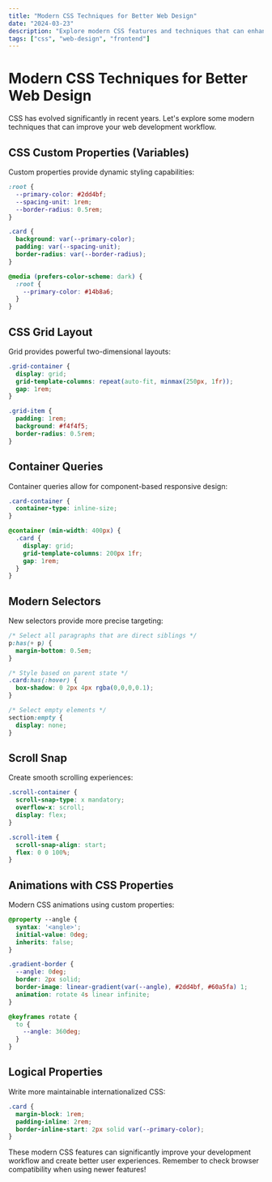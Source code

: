 ```yaml
---
title: "Modern CSS Techniques for Better Web Design"
date: "2024-03-23"
description: "Explore modern CSS features and techniques that can enhance your web design, including CSS Grid, Custom Properties, and Container Queries."
tags: ["css", "web-design", "frontend"]
---
```


# Modern CSS Techniques for Better Web Design

CSS has evolved significantly in recent years. Let's explore some modern techniques that can improve your web development workflow.

## CSS Custom Properties (Variables)

Custom properties provide dynamic styling capabilities:

```css
:root {
  --primary-color: #2dd4bf;
  --spacing-unit: 1rem;
  --border-radius: 0.5rem;
}

.card {
  background: var(--primary-color);
  padding: var(--spacing-unit);
  border-radius: var(--border-radius);
}

@media (prefers-color-scheme: dark) {
  :root {
    --primary-color: #14b8a6;
  }
}
```

## CSS Grid Layout

Grid provides powerful two-dimensional layouts:

```css
.grid-container {
  display: grid;
  grid-template-columns: repeat(auto-fit, minmax(250px, 1fr));
  gap: 1rem;
}

.grid-item {
  padding: 1rem;
  background: #f4f4f5;
  border-radius: 0.5rem;
}
```

## Container Queries

Container queries allow for component-based responsive design:

```css
.card-container {
  container-type: inline-size;
}

@container (min-width: 400px) {
  .card {
    display: grid;
    grid-template-columns: 200px 1fr;
    gap: 1rem;
  }
}
```

## Modern Selectors

New selectors provide more precise targeting:

```css
/* Select all paragraphs that are direct siblings */
p:has(+ p) {
  margin-bottom: 0.5em;
}

/* Style based on parent state */
.card:has(:hover) {
  box-shadow: 0 2px 4px rgba(0,0,0,0.1);
}

/* Select empty elements */
section:empty {
  display: none;
}
```

## Scroll Snap

Create smooth scrolling experiences:

```css
.scroll-container {
  scroll-snap-type: x mandatory;
  overflow-x: scroll;
  display: flex;
}

.scroll-item {
  scroll-snap-align: start;
  flex: 0 0 100%;
}
```

## Animations with CSS Properties

Modern CSS animations using custom properties:

```css
@property --angle {
  syntax: '<angle>';
  initial-value: 0deg;
  inherits: false;
}

.gradient-border {
  --angle: 0deg;
  border: 2px solid;
  border-image: linear-gradient(var(--angle), #2dd4bf, #60a5fa) 1;
  animation: rotate 4s linear infinite;
}

@keyframes rotate {
  to {
    --angle: 360deg;
  }
}
```

## Logical Properties

Write more maintainable internationalized CSS:

```css
.card {
  margin-block: 1rem;
  padding-inline: 2rem;
  border-inline-start: 2px solid var(--primary-color);
}
```

These modern CSS features can significantly improve your development workflow and create better user experiences. Remember to check browser compatibility when using newer features! 